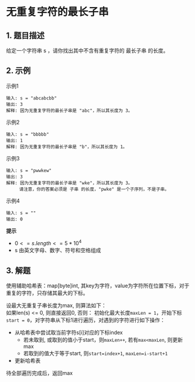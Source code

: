# 无重复字符的最长子串

## 1. 题目描述
给定一个字符串 s ，请你找出其中不含有重复字符的 最长子串 的长度。

## 2. 示例
示例1
```
输入: s = "abcabcbb"
输出: 3 
解释: 因为无重复字符的最长子串是 "abc"，所以其长度为 3。
```

示例2
```
输入: s = "bbbbb"
输出: 1
解释: 因为无重复字符的最长子串是 "b"，所以其长度为 1。
```

示例3
```
输入: s = "pwwkew"
输出: 3
解释: 因为无重复字符的最长子串是 "wke"，所以其长度为 3。
     请注意，你的答案必须是 子串 的长度，"pwke" 是一个子序列，不是子串。
```

示例4
```
输入: s = ""
输出: 0
```

**提示**  
- $0 <= s.length <= 5 * 10^4$
- s 由英文字母、数字、符号和空格组成

## 3. 解题
使用辅助哈希表：map[byte]int, 其key为字符，value为字符所在位置下标，对于重复的字符，只存储其最大的下标。  

设最大无重复子串长度为max, 则算法如下：  
如果len(s) <= 0, 则直接返回0, 否则：
初始化最大长度`maxLen = 1`，开始下标`start = 0`，对字符串从下标1进行遍历，对遇到的字符进行如下操作：
- 从哈希表中尝试取当前字符s[i]对应的下标index
  - 若未取到, 或取到的值小于start，则`maxLen++`, 若有`max<maxLen`, 则更新max
  - 若取到的值大于等于start, 则`start=index+1`, `maxLen=i-start+1`
- 更新哈希表

待全部遍历完成后，返回max